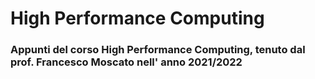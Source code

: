 # High Performance Computing
### Appunti del corso High Performance Computing, tenuto dal prof. Francesco Moscato nell' anno 2021/2022
